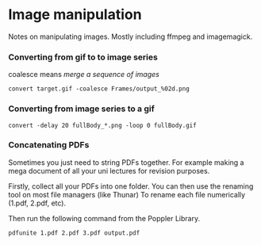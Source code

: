 # Image manipulation

Notes on manipulating images. Mostly including ffmpeg and imagemagick.

### Converting from gif to to image series

coalesce means *merge a sequence of images*

```none
convert target.gif -coalesce Frames/output_%02d.png
```

### Converting from image series to a gif

```none
convert -delay 20 fullBody_*.png -loop 0 fullBody.gif
```

### Concatenating PDFs

Sometimes you just need to string PDFs together. For example making a mega document of all your uni lectures for revision purposes.

Firstly, collect all your PDFs into one folder. You can then use the renaming tool on most file managers (like Thunar) To rename each file numerically (1.pdf, 2.pdf, etc).

Then run the following command from the Poppler Library.

```none
pdfunite 1.pdf 2.pdf 3.pdf output.pdf
```
